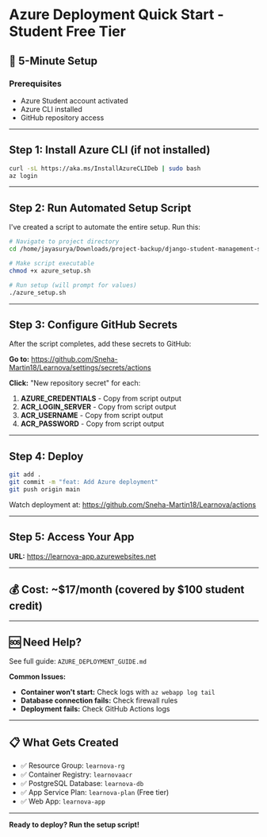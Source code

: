 # Azure Deployment Quick Start - Student Free Tier

## 🚀 5-Minute Setup

### Prerequisites
- Azure Student account activated
- Azure CLI installed
- GitHub repository access

---

## Step 1: Install Azure CLI (if not installed)

```bash
curl -sL https://aka.ms/InstallAzureCLIDeb | sudo bash
az login
```

---

## Step 2: Run Automated Setup Script

I've created a script to automate the entire setup. Run this:

```bash
# Navigate to project directory
cd /home/jayasurya/Downloads/project-backup/django-student-management-system-master

# Make script executable
chmod +x azure_setup.sh

# Run setup (will prompt for values)
./azure_setup.sh
```

---

## Step 3: Configure GitHub Secrets

After the script completes, add these secrets to GitHub:

**Go to:** https://github.com/Sneha-Martin18/Learnova/settings/secrets/actions

**Click:** "New repository secret" for each:

1. **AZURE_CREDENTIALS** - Copy from script output
2. **ACR_LOGIN_SERVER** - Copy from script output
3. **ACR_USERNAME** - Copy from script output
4. **ACR_PASSWORD** - Copy from script output

---

## Step 4: Deploy

```bash
git add .
git commit -m "feat: Add Azure deployment"
git push origin main
```

Watch deployment at: https://github.com/Sneha-Martin18/Learnova/actions

---

## Step 5: Access Your App

**URL:** https://learnova-app.azurewebsites.net

---

## 💰 Cost: ~$17/month (covered by $100 student credit)

---

## 🆘 Need Help?

See full guide: `AZURE_DEPLOYMENT_GUIDE.md`

**Common Issues:**
- **Container won't start:** Check logs with `az webapp log tail`
- **Database connection fails:** Check firewall rules
- **Deployment fails:** Check GitHub Actions logs

---

## 📋 What Gets Created

- ✅ Resource Group: `learnova-rg`
- ✅ Container Registry: `learnovaacr`
- ✅ PostgreSQL Database: `learnova-db`
- ✅ App Service Plan: `learnova-plan` (Free tier)
- ✅ Web App: `learnova-app`

---

**Ready to deploy? Run the setup script!**

